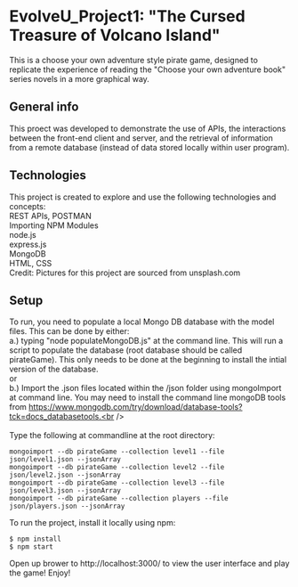 #  EvolveU_Project1: "The Cursed Treasure of Volcano Island"
This is a choose your own adventure style pirate game, designed to replicate the experience of reading the "Choose your own adventure book" series novels in a more graphical way.

## General info
This proect was developed to demonstrate the use of APIs, the interactions between the front-end client and server, and the retrieval of information from a remote database (instead of data stored locally within user program).

## Technologies
This project is created to explore and use the following technologies and concepts:<br />
REST APIs, POSTMAN <br />
Importing NPM Modules <br />
node.js <br />
express.js <br />
MongoDB <br />
HTML, CSS <br />
Credit:  Pictures for this project are sourced from unsplash.com <br />

## Setup
To run, you need to populate a local Mongo DB database with the model files.  This can be done by either: <br />
  a.) typing "node populateMongoDB.js" at the command line.  This will run a script to populate the database (root database should be called pirateGame).  This only needs to be done at the beginning to install the intial version of the database. <br />
  or <br />
  b.) Import the .json files located within the /json folder using mongoImport at command line.  You may need to install the command line mongoDB tools from https://www.mongodb.com/try/download/database-tools?tck=docs_databasetools.<br />
<br />  
Type the following at commandline at the root directory:<br />
```
mongoimport --db pirateGame --collection level1 --file json/level1.json --jsonArray
mongoimport --db pirateGame --collection level2 --file json/level2.json --jsonArray
mongoimport --db pirateGame --collection level3 --file json/level3.json --jsonArray
mongoimport --db pirateGame --collection players --file json/players.json --jsonArray
```
To run the project, install it locally using npm: 
```
$ npm install
$ npm start
```
Open up brower to http://localhost:3000/ to view the user interface and play the game!  Enjoy!


